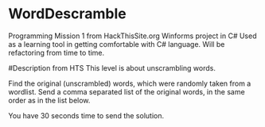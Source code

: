 # WordDescramble
Programming Mission 1 from HackThisSite.org
Winforms project in C#
Used as a learning tool in getting comfortable with C# language. Will be refactoring from time to time.


#Description from HTS
This level is about unscrambling words.

Find the original (unscrambled) words, which were randomly taken from a wordlist.
Send a comma separated list of the original words, in the same order as in the list below.


You have 30 seconds time to send the solution.
